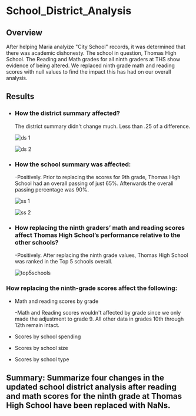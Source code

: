 # School_District_Analysis

## Overview
After helping Maria analyize "City School" records, it was determined that there was academic dishonesty. The school in question, Thomas High School. 
The Reading and Math grades for all ninth graders at THS show evidence of being altered. We replaced ninth grade math and reading scores with null values to find the impact this has had on our overall analysis.  

## Results

* ### How the district summary affected?

   The district summary didn't change much. Less than .25 of a difference.
   
   ![ds 1](https://user-images.githubusercontent.com/99618784/160259587-9f852e26-328d-488f-adfc-58b50496199c.PNG)

   ![ds 2](https://user-images.githubusercontent.com/99618784/160259593-28d98c8b-6302-40f2-8cc7-da00463ce122.PNG)


* ### How the school summary was affected:
   
   -Positively. Prior to replacing the scores for 9th grade, Thomas High School had an overall passing of just 65%. Afterwards the overall passing percentage was 90%. 
  
  ![ss 1](https://user-images.githubusercontent.com/99618784/160257566-e6a34bf2-aca5-41a7-91ea-09c4ddc2ce13.png)

  ![ss 2](https://user-images.githubusercontent.com/99618784/160257917-2ad0a102-5159-4421-82d0-6f69eb675aaf.png)


* ### How replacing the ninth graders’ math and reading scores affect Thomas High School’s performance relative to the other schools?

   -Positively. After replacing the ninth grade values, Thomas High School was ranked in the Top 5 schools overall. 

  ![top5schools](https://user-images.githubusercontent.com/99618784/160258344-8152ee1e-5a0e-4af5-9a3d-fd9abc542111.PNG)


### How replacing the ninth-grade scores affect the following:

* Math and reading scores by grade

   -Math and Reading scores wouldn't affected by grade since we only made the adjustment to grade 9. All other data in grades 10th through 12th remain intact. 

* Scores by school spending

* Scores by school size

* Scores by school type


## Summary: Summarize four changes in the updated school district analysis after reading and math scores for the ninth grade at Thomas High School have been replaced with NaNs.
